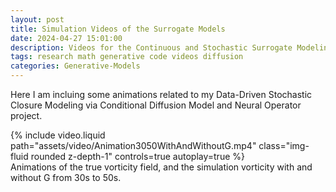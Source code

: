 ```yaml
---
layout: post
title: Simulation Videos of the Surrogate Models
date: 2024-04-27 15:01:00
description: Videos for the Continuous and Stochastic Surrogate Modeling Report
tags: research math generative code videos diffusion
categories: Generative-Models
---
```


Here I am incluing some animations related to my Data-Driven Stochastic Closure Modeling via Conditional Diffusion Model 
and Neural Operator project. 

<div class="row mt-3">
    <div class="col-12 mt-3 mt-md-0">
        {% include video.liquid path="assets/video/Animation3050WithAndWithoutG.mp4" class="img-fluid rounded z-depth-1" controls=true autoplay=true %}
        <div class="caption">
            Animations of the true vorticity field, and the simulation vorticity with and without G  from 30s to 50s. <br>
        </div>
    </div>
</div>

[//]: # (<div class="row mt-3">)

[//]: # (    <div class="col-12 mt-3 mt-md-0">)

[//]: # (        {% include video.liquid path="assets/video/Animation3050Final.mp4" class="img-fluid rounded z-depth-1" controls=true %})

[//]: # (        <div class="caption">)

[//]: # (            Animations of the true vorticity field and simulated vorticity field from 30s to 50s. <br>)

[//]: # (            Left: true vorticity. Right: simulated vorticity.)

[//]: # (        </div>)

[//]: # (    </div>)

[//]: # (</div>)

